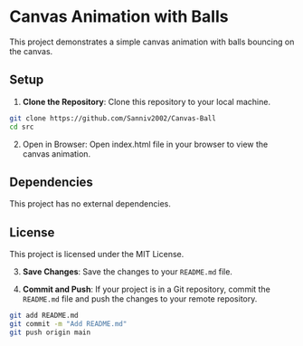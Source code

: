 # Canvas Animation with Balls

This project demonstrates a simple canvas animation with balls bouncing on the canvas.

## Setup

1. **Clone the Repository**: Clone this repository to your local machine.

```bash
git clone https://github.com/Sanniv2002/Canvas-Ball
cd src
```
2. Open in Browser: Open index.html file in your browser to view the canvas animation.

## Dependencies
This project has no external dependencies.

## License
This project is licensed under the MIT License.


3. **Save Changes**: Save the changes to your `README.md` file.

4. **Commit and Push**: If your project is in a Git repository, commit the `README.md` file and push the changes to your remote repository.

```bash
git add README.md
git commit -m "Add README.md"
git push origin main
